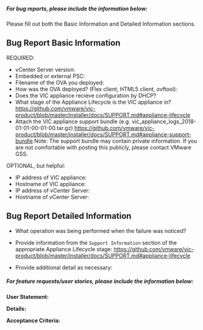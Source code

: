 <!--
Issues in this repository are for VIC Product (VIC appliance)

Before submitting an issue, please read the troubleshooting guide
https://github.com/vmware/vic-product/blob/master/installer/docs/SUPPORT.md

Issues related to individual components should be submitted to their respective projects:
- VIC Engine: https://github.com/vmware/vic/issues
- Container Management Portal (Admiral): https://github.com/vmware/admiral/issues
- Container Registry (Harbor): https://github.com/vmware/harbor/issues

If you are unsure which component your issue relates to, submit it here and we will triage it
Thank you for contributing to VIC Product!
-->

##### For bug reports, please include the information below:

Please fill out both the Basic Information and Detailed Information sections.

Bug Report Basic Information
----------------------------

REQUIRED:

- vCenter Server version:
- Embedded or external PSC:
- Filename of the OVA you deployed:
- How was the OVA deployed? (Flex client, HTML5 client, ovftool):
- Does the VIC appliance recieve configuration by DHCP?
- What stage of the Appliance Lifecycle is the VIC appliance in?
  https://github.com/vmware/vic-product/blob/master/installer/docs/SUPPORT.md#appliance-lifecycle
- Attach the VIC appliance support bundle (e.g. vic_appliance_logs_2018-01-01-00-01-00.tar.gz)
  https://github.com/vmware/vic-product/blob/master/installer/docs/SUPPORT.md#appliance-support-bundle
  Note: The support bundle may contain private information. If you are not comfortable with posting this publicly, please contact VMware GSS.

OPTIONAL, but helpful:

- IP address of VIC appliance:
- Hostname of VIC appliance:
- IP address of vCenter Server:
- Hostname of vCenter Server:


Bug Report Detailed Information
-------------------------------

- What operation was being performed when the failure was noticed?

- Provide information from the `Support Information` section of the appropriate Appliance Lifecycle stage:
  https://github.com/vmware/vic-product/blob/master/installer/docs/SUPPORT.md#appliance-lifecycle

- Provide additional detail as necessary:








##### For feature requests/user stories, please include the information below:

**User Statement:**

**Details:**

**Acceptance Criteria:**
